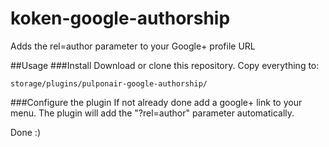 koken-google-authorship
=================

Adds the rel=author parameter to your Google+ profile URL


##Usage
###Install
Download or clone this repository. Copy everything to:
 ```
storage/plugins/pulponair-google-authorship/
```
###Configure the plugin
If not already done add a google+ link to your menu. The plugin will add the "?rel=author" parameter automatically.

Done :)

